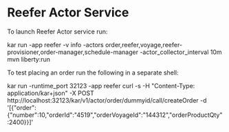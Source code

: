 <!--
# Copyright IBM Corporation 2020,2021
#
# Licensed under the Apache License, Version 2.0 (the "License");
# you may not use this file except in compliance with the License.
# You may obtain a copy of the License at
#
#     http://www.apache.org/licenses/LICENSE-2.0
#
# Unless required by applicable law or agreed to in writing, software
# distributed under the License is distributed on an "AS IS" BASIS,
# WITHOUT WARRANTIES OR CONDITIONS OF ANY KIND, either express or implied.
# See the License for the specific language governing permissions and
# limitations under the License.
-->

# Reefer Actor Service

To launch Reefer Actor service run:

kar run -app reefer -v info -actors order,reefer,voyage,reefer-provisioner,order-manager,schedule-manager -actor_collector_interval 10m mvn liberty:run

To test placing an order run the following in a separate shell:

kar run -runtime_port 32123 -app reefer curl -s -H "Content-Type: application/kar+json" -X POST http://localhost:32123/kar/v1/actor/order/dummyid/call/createOrder -d '[{"order":{"number":10,"orderId":"4519","orderVoyageId":"144312","orderProductQty":2400}}]'
